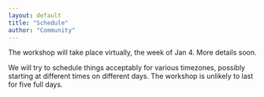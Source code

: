 ```yaml
---
layout: default
title: "Schedule"
author: "Community"
---
```


The workshop will take place virtually, the week of Jan 4. More details soon.

We will try to schedule things acceptably for various timezones,
possibly starting at different times on different days.
The workshop is unlikely to last for five full days.
